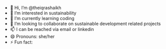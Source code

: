 - 👋 Hi, I’m @theiqrashaikh
- 👀 I’m interested in sustainability
- 🌱 I’m currently learning coding 
- 💞️ I’m looking to collaborate on sustainable development related projects
- 📫 I can be reached via email or linkedin
- 😄 Pronouns: she/her
- ⚡ Fun fact: 

<!---
theiqrashaikh/theiqrashaikh is a ✨ special ✨ repository because its `README.md` (this file) appears on your GitHub profile.
You can click the Preview link to take a look at your changes.
--->

